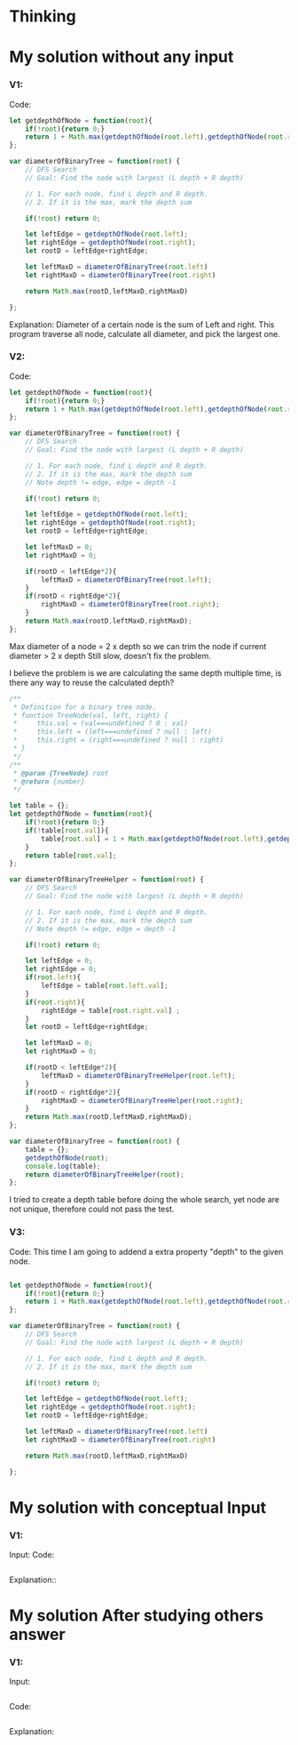# Thinking



# My solution without any input

### V1:
Code:
```js
let getdepthOfNode = function(root){
    if(!root){return 0;}
    return 1 + Math.max(getdepthOfNode(root.left),getdepthOfNode(root.right));
};

var diameterOfBinaryTree = function(root) {
    // DFS Search
    // Goal: Find the node with largest (L depth + R depth)

    // 1. For each node, find L depth and R depth.
    // 2. If it is the max, mark the depth sum

    if(!root) return 0;

    let leftEdge = getdepthOfNode(root.left);
    let rightEdge = getdepthOfNode(root.right);
    let rootD = leftEdge+rightEdge;

    let leftMaxD = diameterOfBinaryTree(root.left)
    let rightMaxD = diameterOfBinaryTree(root.right)

    return Math.max(rootD,leftMaxD,rightMaxD)

};

```
Explanation:
Diameter of a certain node is the sum of Left and right.
This program traverse all node, calculate all diameter, and pick the largest one. 

### V2:
Code:
```js
let getdepthOfNode = function(root){
    if(!root){return 0;}
    return 1 + Math.max(getdepthOfNode(root.left),getdepthOfNode(root.right));
};

var diameterOfBinaryTree = function(root) {
    // DFS Search
    // Goal: Find the node with largest (L depth + R depth)

    // 1. For each node, find L depth and R depth.
    // 2. If it is the max, mark the depth sum
    // Note depth != edge, edge = depth -1

    if(!root) return 0;

    let leftEdge = getdepthOfNode(root.left);
    let rightEdge = getdepthOfNode(root.right);
    let rootD = leftEdge+rightEdge;

    let leftMaxD = 0;
    let rightMaxD = 0;

    if(rootD < leftEdge*2){
        leftMaxD = diameterOfBinaryTree(root.left);
    }
    if(rootD < rightEdge*2){
        rightMaxD = diameterOfBinaryTree(root.right);
    }
    return Math.max(rootD,leftMaxD,rightMaxD);
};

```
Max diameter of a node = 2 x depth
so we can trim the node if current diameter > 2 x depth 
Still slow, doesn't fix the problem.

I believe the problem is we are calculating the same depth multiple time, is there any way to reuse the calculated depth?

```js
/**
 * Definition for a binary tree node.
 * function TreeNode(val, left, right) {
 *     this.val = (val===undefined ? 0 : val)
 *     this.left = (left===undefined ? null : left)
 *     this.right = (right===undefined ? null : right)
 * }
 */
/**
 * @param {TreeNode} root
 * @return {number}
 */

let table = {};
let getdepthOfNode = function(root){
    if(!root){return 0;}
    if(!table[root.val]){
        table[root.val] = 1 + Math.max(getdepthOfNode(root.left),getdepthOfNode(root.right));
    }
    return table[root.val];
};

var diameterOfBinaryTreeHelper = function(root) {
    // DFS Search
    // Goal: Find the node with largest (L depth + R depth)

    // 1. For each node, find L depth and R depth.
    // 2. If it is the max, mark the depth sum
    // Note depth != edge, edge = depth -1

    if(!root) return 0;

    let leftEdge = 0;
    let rightEdge = 0;
    if(root.left){
        leftEdge = table[root.left.val];
    }
    if(root.right){
        rightEdge = table[root.right.val] ;
    }
    let rootD = leftEdge+rightEdge;

    let leftMaxD = 0;
    let rightMaxD = 0;

    if(rootD < leftEdge*2){
        leftMaxD = diameterOfBinaryTreeHelper(root.left);
    }
    if(rootD < rightEdge*2){
        rightMaxD = diameterOfBinaryTreeHelper(root.right);
    }
    return Math.max(rootD,leftMaxD,rightMaxD);
};

var diameterOfBinaryTree = function(root) {
    table = {};
    getdepthOfNode(root);
    console.log(table);
    return diameterOfBinaryTreeHelper(root);
};
```
I tried to create a depth table before doing the whole search, yet node are not unique, therefore could not pass the test.


### V3:
Code:
This time I am going to addend a extra property "depth" to the given node.
```js

let getdepthOfNode = function(root){
    if(!root){return 0;}
    return 1 + Math.max(getdepthOfNode(root.left),getdepthOfNode(root.right));
};

var diameterOfBinaryTree = function(root) {
    // DFS Search
    // Goal: Find the node with largest (L depth + R depth)

    // 1. For each node, find L depth and R depth.
    // 2. If it is the max, mark the depth sum

    if(!root) return 0;

    let leftEdge = getdepthOfNode(root.left);
    let rightEdge = getdepthOfNode(root.right);
    let rootD = leftEdge+rightEdge;

    let leftMaxD = diameterOfBinaryTree(root.left)
    let rightMaxD = diameterOfBinaryTree(root.right)

    return Math.max(rootD,leftMaxD,rightMaxD)

};
```
# My solution with conceptual Input

### V1: 
Input:
Code:
```js

```
Explanation::

# My solution After studying others answer

### V1: 
Input:
```js

```
Code:
```js

```
Explanation: